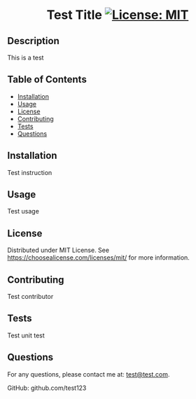 # <center>Test Title   [![License: MIT](https://img.shields.io/badge/License-MIT-yellow.svg)](https://opensource.org/licenses/MIT)</center>

## Description

This is a test

## Table of Contents

- [Installation](#installation)
- [Usage](#usage)
- [License](#license)
- [Contributing](#contributing)
- [Tests](#tests)
- [Questions](#questions)

## Installation

Test instruction

## Usage

Test usage

## License

Distributed under MIT License. See https://choosealicense.com/licenses/mit/ for more information.

## Contributing

Test contributor

## Tests

Test unit test

## Questions

For any questions, please contact me at: 
test@test.com.

GitHub: github.com/test123